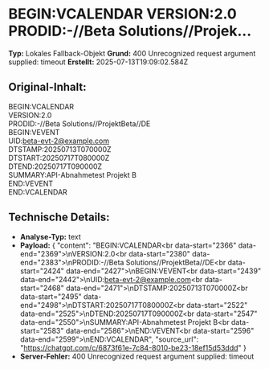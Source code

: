 # BEGIN:VCALENDAR VERSION:2.0 PRODID:-//Beta Solutions//Projek...

**Typ:** Lokales Fallback-Objekt
**Grund:** 400 Unrecognized request argument supplied: timeout
**Erstellt:** 2025-07-13T19:09:02.584Z

## Original-Inhalt:

BEGIN:VCALENDAR<br data-start="2366" data-end="2369">
VERSION:2.0<br data-start="2380" data-end="2383">
PRODID:-//Beta Solutions//ProjektBeta//DE<br data-start="2424" data-end="2427">
BEGIN:VEVENT<br data-start="2439" data-end="2442">
UID:beta-evt-2@example.com<br data-start="2468" data-end="2471">
DTSTAMP:20250713T070000Z<br data-start="2495" data-end="2498">
DTSTART:20250717T080000Z<br data-start="2522" data-end="2525">
DTEND:20250717T090000Z<br data-start="2547" data-end="2550">
SUMMARY:API-Abnahmetest Projekt B<br data-start="2583" data-end="2586">
END:VEVENT<br data-start="2596" data-end="2599">
END:VCALENDAR

## Technische Details:

- **Analyse-Typ:** text
- **Payload:** {
  "content": "BEGIN:VCALENDAR<br data-start=\"2366\" data-end=\"2369\">\nVERSION:2.0<br data-start=\"2380\" data-end=\"2383\">\nPRODID:-//Beta Solutions//ProjektBeta//DE<br data-start=\"2424\" data-end=\"2427\">\nBEGIN:VEVENT<br data-start=\"2439\" data-end=\"2442\">\nUID:beta-evt-2@example.com<br data-start=\"2468\" data-end=\"2471\">\nDTSTAMP:20250713T070000Z<br data-start=\"2495\" data-end=\"2498\">\nDTSTART:20250717T080000Z<br data-start=\"2522\" data-end=\"2525\">\nDTEND:20250717T090000Z<br data-start=\"2547\" data-end=\"2550\">\nSUMMARY:API-Abnahmetest Projekt B<br data-start=\"2583\" data-end=\"2586\">\nEND:VEVENT<br data-start=\"2596\" data-end=\"2599\">\nEND:VCALENDAR",
  "source_url": "https://chatgpt.com/c/6873f61e-7c84-8010-be23-18ef15d53ddd"
}
- **Server-Fehler:** 400 Unrecognized request argument supplied: timeout